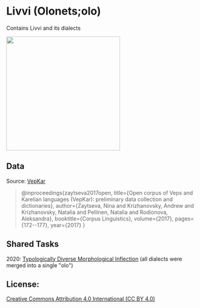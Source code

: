 # Livvi  (Olonets;olo) 

Contains Livvi and its dialects

<img src="https://upload.wikimedia.org/wikipedia/commons/e/e1/Karelian_dialects_Vepkar_English_2019.png" width="300">


## Data
Source: [VepKar](http://dictorpus.krc.karelia.ru/en)


> @inproceedings{zaytseva2017open,
>  title={Open corpus of Veps and Karelian languages (VepKar): preliminary data collection and dictionaries},
>  author={Zaytseva, Nina and Krizhanovsky, Andrew and Krizhanovsky, Natalia and Pellinen, Natalia and Rodionova, Aleksandra},
>  booktitle={Corpus Linguistics},
>  volume={2017},
>  pages={172--177},
>  year={2017}
>}

## Shared Tasks

2020: [Typologically Diverse Morphological Inflection](https://www.aclweb.org/anthology/2020.sigmorphon-1.1/)
(all dialects were merged into a single "olo")

## License: 
[Creative Commons Attribution 4.0 International (CC BY 4.0)](https://creativecommons.org/licenses/by/4.0/)


